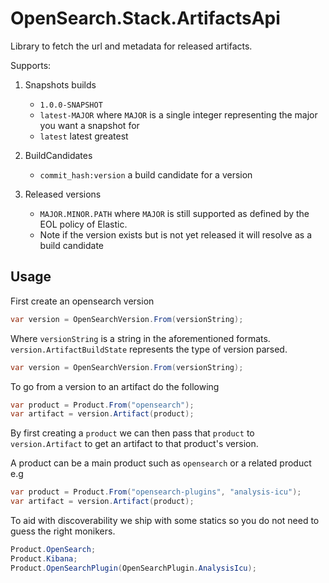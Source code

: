 # OpenSearch.Stack.ArtifactsApi

Library to fetch the url and metadata for released artifacts.

Supports:

1. Snapshots builds
    * `1.0.0-SNAPSHOT`
    * `latest-MAJOR` where `MAJOR` is a single integer representing the major you want a snapshot for
    * `latest` latest greatest 

2. BuildCandidates
    * `commit_hash:version` a build candidate for a version

3. Released versions
    * `MAJOR.MINOR.PATH` where `MAJOR` is still supported as defined by the EOL policy of Elastic.
    * Note if the version exists but is not yet released it will resolve as a build candidate
    

## Usage

First create an opensearch version

```csharp
var version = OpenSearchVersion.From(versionString);
```

Where `versionString` is a string in the aforementioned formats. `version.ArtifactBuildState` represents the type of version parsed.

```csharp
var version = OpenSearchVersion.From(versionString);
```

To go from a version to an artifact do the following

```csharp
var product = Product.From("opensearch");
var artifact = version.Artifact(product);
```
By first creating a `product` we can then pass that `product` to `version.Artifact` to get an artifact to that product's version.

A product can be a main product such as `opensearch` or a related product e.g

```csharp
var product = Product.From("opensearch-plugins", "analysis-icu");
var artifact = version.Artifact(product);
```

To aid with discoverability we ship with some statics so you do not need to guess the right monikers.

```csharp
Product.OpenSearch;
Product.Kibana;
Product.OpenSearchPlugin(OpenSearchPlugin.AnalysisIcu);
```






